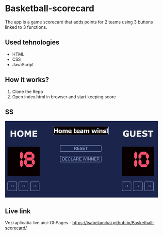 # Basketball-scorecard
The app is a game scorecard that adds points for 2 teams using 3 buttons linked to 3 functions.

## Used tehnologies

- HTML
- CSS
- JavaScript

## How it works?
1. Clone the Repo
2. Open index.html in browser and start keeping score

## SS

![SS with the app](scorecard-img.png)

## Live link

Vezi aplicatia live aici:
GhPages - https://isabelamihai.github.io/Basketball-scorecard/
